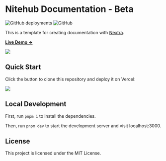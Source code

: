 # Nitehub Documentation - Beta

![GitHub deployments](https://img.shields.io/github/deployments/c-eo/dochub-beta/production?label=Vercel&logo=Vercel&style=for-the-badge)
![GitHub](https://img.shields.io/github/license/c-eo/dochub-beta?style=for-the-badge)


This is a template for creating documentation with [Nextra](https://nextra.site).

[**Live Demo →**]([https://nextra-docs-template.vercel.app](https://dochub-beta.vercel.app))

[![](https://user-images.githubusercontent.com/85847352/222398742-53db43c8-3878-4268-acfb-799f98d3b47d.png)](https://dochub-beta.vercel.app)


## Quick Start

Click the button to clone this repository and deploy it on Vercel:

[![](https://vercel.com/button)](https://vercel.com/new/clone?s=https%3A%2F%2Fgithub.com%2Fshuding%2Fnextra-docs-template&showOptionalTeamCreation=false)

## Local Development

First, run `pnpm i` to install the dependencies.

Then, run `pnpm dev` to start the development server and visit localhost:3000.

## License

This project is licensed under the MIT License.

